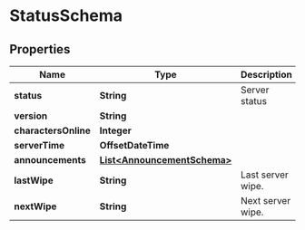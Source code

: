 

# StatusSchema


## Properties

| Name | Type | Description | Notes |
|------------ | ------------- | ------------- | -------------|
|**status** | **String** | Server status |  |
|**version** | **String** |  |  [optional] |
|**charactersOnline** | **Integer** |  |  [optional] |
|**serverTime** | **OffsetDateTime** |  |  [optional] |
|**announcements** | [**List&lt;AnnouncementSchema&gt;**](AnnouncementSchema.md) |  |  [optional] |
|**lastWipe** | **String** | Last server wipe. |  |
|**nextWipe** | **String** | Next server wipe. |  |



